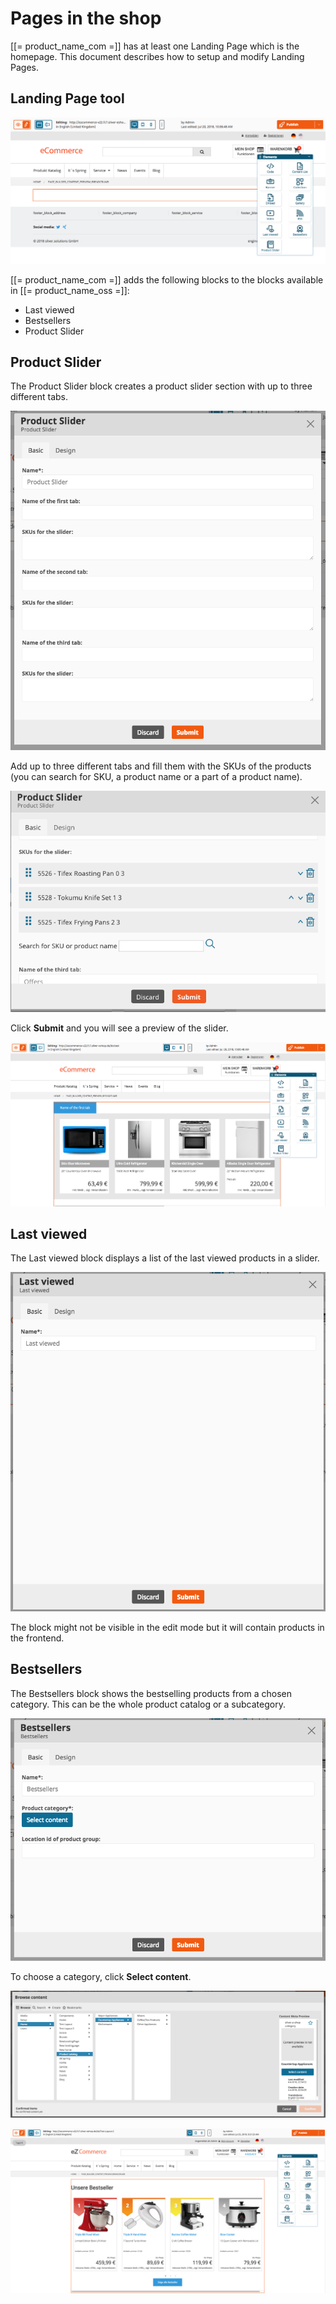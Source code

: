 # Pages in the shop

[[= product_name_com =]] has at least one Landing Page which is the homepage. This document describes how to setup and modify Landing Pages. 

## Landing Page tool

![](img/landingpage_tool.png)

[[= product_name_com =]] adds the following blocks to the blocks available in [[= product_name_oss =]]:

- Last viewed
- Bestsellers
- Product Slider

## Product Slider

The Product Slider block creates a product slider section with up to three different tabs.

![](img/product_slider.png)

Add up to three different tabs and fill them with the SKUs of the products (you can search for SKU, a product name or a part of a product name).

![](img/product_slider_basic.png)

Click **Submit** and you will see a preview of the slider.

![](img/product_slider_preview.png)

## Last viewed

The Last viewed block displays a list of the last viewed products in a slider.

![](img/slider_block_view.png)

The block might not be visible in the edit mode but it will contain products in the frontend.

## Bestsellers

The Bestsellers block shows the bestselling products from a chosen category. This can be the whole product catalog or a subcategory.

![](img/bestsellers_slider.png)

To choose a category, click **Select content**.

![](img/bestsellers_categories.png)

![](img/bestsellers_preview.png)

